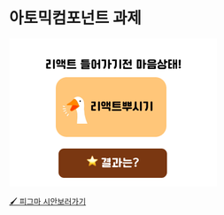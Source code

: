 # 아토믹컴포넌트 과제  

<img src="./src/assets/완성화면.png">  

[🖌️ 피그마 시안보러가기](https://www.figma.com/file/n3TY1c9v8IT1pF6ZwgU0lN/%EC%95%84%ED%86%A0%EB%AF%B9%EC%BB%B4%ED%8F%AC%EB%84%8C%ED%8A%B8-%EB%B0%8F-%EB%85%B8%EC%85%98%EC%A0%95%EB%A6%AC?node-id=0%3A1&mode=dev)  